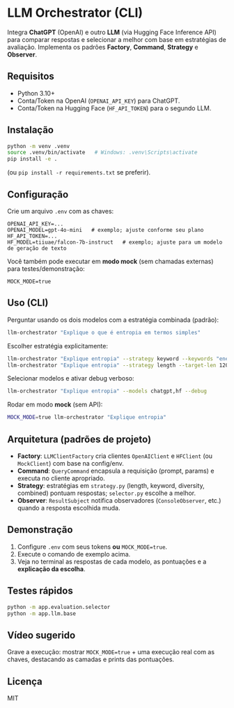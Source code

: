 # LLM Orchestrator (CLI)

Integra **ChatGPT** (OpenAI) e outro **LLM** (via Hugging Face Inference API) para comparar respostas e selecionar a melhor com base em estratégias de avaliação. Implementa os padrões **Factory**, **Command**, **Strategy** e **Observer**.

## Requisitos
- Python 3.10+
- Conta/Token na OpenAI (`OPENAI_API_KEY`) para ChatGPT.
- Conta/Token na Hugging Face (`HF_API_TOKEN`) para o segundo LLM.

## Instalação
```bash
python -m venv .venv
source .venv/bin/activate   # Windows: .venv\Scripts\activate
pip install -e .
```
(ou `pip install -r requirements.txt` se preferir).

## Configuração
Crie um arquivo `.env` com as chaves:
```
OPENAI_API_KEY=...
OPENAI_MODEL=gpt-4o-mini   # exemplo; ajuste conforme seu plano
HF_API_TOKEN=...
HF_MODEL=tiiuae/falcon-7b-instruct   # exemplo; ajuste para um modelo de geração de texto
```

Você também pode executar em **modo mock** (sem chamadas externas) para testes/demonstração:
```
MOCK_MODE=true
```

## Uso (CLI)
Perguntar usando os dois modelos com a estratégia combinada (padrão):
```bash
llm-orchestrator "Explique o que é entropia em termos simples"
```

Escolher estratégia explicitamente:
```bash
llm-orchestrator "Explique entropia" --strategy keyword --keywords "energia,desordem,termodinâmica"
llm-orchestrator "Explique entropia" --strategy length --target-len 120
```

Selecionar modelos e ativar debug verboso:
```bash
llm-orchestrator "Explique entropia" --models chatgpt,hf --debug
```

Rodar em modo **mock** (sem API):
```bash
MOCK_MODE=true llm-orchestrator "Explique entropia"
```

## Arquitetura (padrões de projeto)
- **Factory**: `LLMClientFactory` cria clientes `OpenAIClient` e `HFClient` (ou `MockClient`) com base na config/env.
- **Command**: `QueryCommand` encapsula a requisição (prompt, params) e executa no cliente apropriado.
- **Strategy**: estratégias em `strategy.py` (length, keyword, diversity, combined) pontuam respostas; `selector.py` escolhe a melhor.
- **Observer**: `ResultSubject` notifica observadores (`ConsoleObserver`, etc.) quando a resposta escolhida muda.

## Demonstração
1. Configure `.env` com seus tokens **ou** `MOCK_MODE=true`.
2. Execute o comando de exemplo acima.
3. Veja no terminal as respostas de cada modelo, as pontuações e a **explicação da escolha**.

## Testes rápidos
```bash
python -m app.evaluation.selector
python -m app.llm.base
```

## Vídeo sugerido
Grave a execução: mostrar `MOCK_MODE=true` + uma execução real com as chaves, destacando as camadas e prints das pontuações.

## Licença
MIT